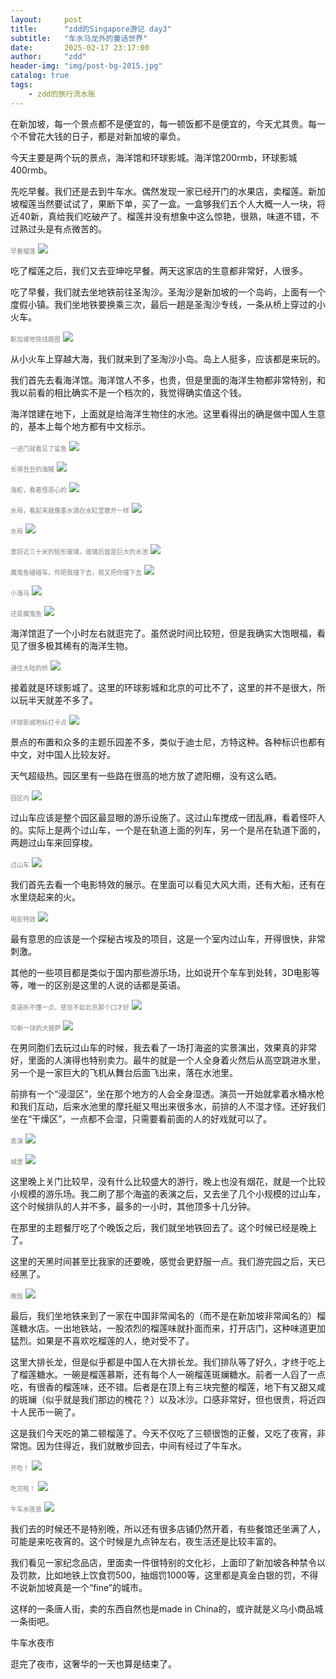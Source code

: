```yaml
---
layout:     post
title:      "zdd的Singapore游记 day3"
subtitle:   "车水马龙外的童话世界"
date:       2025-02-17 23:17:00
author:     "zdd"
header-img: "img/post-bg-2015.jpg"
catalog: true
tags:
    - zdd的旅行流水账
---
```



在新加坡，每一个景点都不是便宜的，每一顿饭都不是便宜的，今天尤其贵。每一个不曾花大钱的日子，都是对新加坡的辜负。



今天主要是两个玩的景点，海洋馆和环球影城。海洋馆200rmb，环球影城400rmb。



先吃早餐。我们还是去到牛车水。偶然发现一家已经开门的水果店，卖榴莲。新加坡榴莲当然要试试了，果断下单，买了一盒。一盒够我们五个人大概一人一块，将近40新，真给我们吃破产了。榴莲并没有想象中这么惊艳，很熟，味道不错，不过熟过头是有点微苦的。

<span style="color: grey;"><font size=1>早餐榴莲</font></span>
![](https://notes.sjtu.edu.cn/uploads/upload_9041c2449a2b6035a48a3aca01a41e74.png)


吃了榴莲之后，我们又去亚坤吃早餐。两天这家店的生意都非常好，人很多。



吃了早餐，我们就去坐地铁前往圣淘沙。圣淘沙是新加坡的一个岛屿，上面有一个度假小镇。我们坐地铁要换乘三次，最后一趟是圣淘沙专线，一条从桥上穿过的小火车。





<span style="color: grey;"><font size=1>新加坡地铁线路图</font></span>
![](https://notes.sjtu.edu.cn/uploads/upload_519ec324bd69dc232df914053041e34b.png)


从小火车上穿越大海，我们就来到了圣淘沙小岛。岛上人挺多，应该都是来玩的。



我们首先去看海洋馆。海洋馆人不多，也贵，但是里面的海洋生物都非常特别，和我以前看的相比确实不是一个档次的，我觉得确实值这个钱。



海洋馆建在地下，上面就是给海洋生物住的水池。这里看得出的确是做中国人生意的，基本上每个地方都有中文标示。

<span style="color: grey;"><font size=1>一进门就看见了鲨鱼</font></span>
![](https://notes.sjtu.edu.cn/uploads/upload_caf24fb6c608deacd847d646898a6a6c.png)


<span style="color: grey;"><font size=1>长得丑丑的海鳗</font></span>
![](https://notes.sjtu.edu.cn/uploads/upload_b8ab52fc087c4ac335d42d12c21ad484.png)


<span style="color: grey;"><font size=1>海蛇，看着怪恶心的</font></span>
![](https://notes.sjtu.edu.cn/uploads/upload_97dfe2fbfaa0bc9a2ff9afc22ccc24c4.png)


<span style="color: grey;"><font size=1>水母，看起来就像墨水滴在水缸里散开一样</font></span>
![](https://notes.sjtu.edu.cn/uploads/upload_9949895bef1528f25f9efb0f8889a5e0.png)


<span style="color: grey;"><font size=1>水母</font></span>
![](https://notes.sjtu.edu.cn/uploads/upload_10bb9e1cd71943239e8fe1dac55aad56.png)


<span style="color: grey;"><font size=1>宽将近三十米的矩形玻璃，玻璃后面是巨大的水池</font></span>
![](https://notes.sjtu.edu.cn/uploads/upload_feedf7ed17eac16b3137a8d301a60d41.png)


<span style="color: grey;"><font size=1>魔鬼鱼碰碰车，你把我撞下去，我又把你撞下去</font></span>
![](https://notes.sjtu.edu.cn/uploads/upload_8d2be8aa591b4f3d950702d11d41e7be.png)


<span style="color: grey;"><font size=1>小海马</font></span>
![](https://notes.sjtu.edu.cn/uploads/upload_f06cded56ed6eb18c55b1c284eaed5cd.png)


<span style="color: grey;"><font size=1>还是魔鬼鱼</font></span>
![](https://notes.sjtu.edu.cn/uploads/upload_4b9bc566d6ddc60cd7fe4c4cfa05d525.png)


海洋馆逛了一个小时左右就逛完了。虽然说时间比较短，但是我确实大饱眼福，看见了很多极其稀有的海洋生物。

<span style="color: grey;"><font size=1>通往大陆的桥</font></span>
![](https://notes.sjtu.edu.cn/uploads/upload_31be7e66fc896e70474c68c59d511e87.png)


接着就是环球影城了。这里的环球影城和北京的可比不了，这里的并不是很大，所以玩半天就差不多了。

<span style="color: grey;"><font size=1>环球影城地标打卡点</font></span>
![](https://notes.sjtu.edu.cn/uploads/upload_120ef30a2924b2ad0c28058c7d7ab4e9.png)


景点的布置和众多的主题乐园差不多，类似于迪士尼，方特这种。各种标识也都有中文，对中国人比较友好。



天气超级热。园区里有一些路在很高的地方放了遮阳棚，没有这么晒。

<span style="color: grey;"><font size=1>园区内</font></span>
![](https://notes.sjtu.edu.cn/uploads/upload_f8727092ce788d0e0feec59d28b7221f.png)


过山车应该是整个园区最显眼的游乐设施了。这过山车搅成一团乱麻，看着怪吓人的。实际上是两个过山车，一个是在轨道上面的列车，另一个是吊在轨道下面的，两趟过山车来回穿梭。

<span style="color: grey;"><font size=1>过山车</font></span>
![](https://notes.sjtu.edu.cn/uploads/upload_ad6bf82115db481762dc564b3178ee45.png)


我们首先去看一个电影特效的展示。在里面可以看见大风大雨，还有大船，还有在水里烧起来的火。

<span style="color: grey;"><font size=1>电影特效</font></span>
![](https://notes.sjtu.edu.cn/uploads/upload_2a069cd7d8faa8ebc162711ed78d6442.png)


最有意思的应该是一个探秘古埃及的项目，这是一个室内过山车，开得很快，非常刺激。

其他的一些项目都是类似于国内那些游乐场，比如说开个车车到处转，3D电影等等，唯一的区别是这里的人说的话都是英语。

<span style="color: grey;"><font size=1>英语听不懂一点，感觉不如北京那个口才好</font></span>
![](https://notes.sjtu.edu.cn/uploads/upload_287567f4ccb4d8ba53f80f66d225e5fa.png)


<span style="color: grey;"><font size=1>10新一块的大披萨</font></span>
![](https://notes.sjtu.edu.cn/uploads/upload_f5eb50bc6c567aedd6b96b92e0357190.png)


在男同胞们去玩过山车的时候，我去看了一场打海盗的实景演出，效果真的非常好，里面的人演得也特别卖力。最牛的就是一个人全身着火然后从高空跳进水里，另一个是一家巨大的飞机从舞台后面飞出来，落在水池里。



前排有一个“浸湿区”，坐在那个地方的人会全身湿透。演员一开始就拿着水桶水枪和我们互动，后来水池里的摩托艇又甩出来很多水，前排的人不湿才怪。还好我们坐在“干燥区”，一点都不会湿，只需要看前面的人的好戏就可以了。

<span style="color: grey;"><font size=1>表演</font></span>
![](https://notes.sjtu.edu.cn/uploads/upload_2e42edf3b8ea97d36c9be456a4b5e750.png)


<span style="color: grey;"><font size=1>城堡</font></span>
![](https://notes.sjtu.edu.cn/uploads/upload_44dce2747bd039fd06a209b85980c409.png)


这里晚上关门比较早，没有什么比较盛大的游行，晚上也没有烟花，就是一个比较小规模的游乐场。我二刷了那个海盗的表演之后，又去坐了几个小规模的过山车，这个时候排队的人并不多，最多的一小时，其他顶多十几分钟。



在那里的主题餐厅吃了个晚饭之后，我们就坐地铁回去了。这个时候已经是晚上了。



这里的天黑时间甚至比我家的还要晚，感觉会更舒服一点。我们游完园之后，天已经黑了。

<span style="color: grey;"><font size=1>晚饭</font></span>
![](https://notes.sjtu.edu.cn/uploads/upload_a1374d1a10266427751c8b014feebb82.png)


最后，我们坐地铁来到了一家在中国非常闻名的（而不是在新加坡非常闻名的）榴莲糖水店。一出地铁站，一股浓烈的榴莲味就扑面而来，打开店门，这种味道更加猛烈。如果是不喜欢吃榴莲的人，绝对受不了。



这里大排长龙，但是似乎都是中国人在大排长龙。我们排队等了好久，才终于吃上了榴莲糖水。一碗是榴莲慕斯，还有每个人一碗榴莲斑斓糖水。前者一人舀了一点吃，有很香的榴莲味，还不错。后者是在顶上有三块完整的榴莲，地下有又甜又咸的斑斓（似乎就是我们那边的槐花？）以及冰沙。口感非常好，但也很贵，将近四十人民币一碗了。



这是我们今天吃的第二顿榴莲了。今天不仅吃了三顿很饱的正餐，又吃了夜宵，非常饱。因为住得近，我们就散步回去，中间有经过了牛车水。

<span style="color: grey;"><font size=1>开吃！</font></span>
![](https://notes.sjtu.edu.cn/uploads/upload_1d677a032e527e4e51b0efad68699200.png)


<span style="color: grey;"><font size=1>吃完啦！</font></span>
![](https://notes.sjtu.edu.cn/uploads/upload_24ef521a49cc6ea98dc238c61ebbfeab.png)


<span style="color: grey;"><font size=1>牛车水夜景</font></span>
![](https://notes.sjtu.edu.cn/uploads/upload_7754b195af8ff779f18ee8a13dd82862.png)


我们去的时候还不是特别晚，所以还有很多店铺仍然开着，有些餐馆还坐满了人，可能是来吃夜宵的。这个时候是九点钟左右，夜生活还是比较丰富的。



我们看见一家纪念品店，里面卖一件很特别的文化衫，上面印了新加坡各种禁令以及罚款，比如地铁上饮食罚500，抽烟罚1000等，这里都是真金白银的罚，不得不说新加坡真是一个“fine”的城市。



这样的一条唐人街，卖的东西自然也是made in China的，或许就是义乌小商品城一条街吧。

牛车水夜市


逛完了夜市，这奢华的一天也算是结束了。
